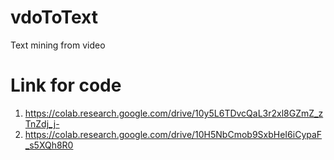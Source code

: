# vdoToText
Text mining from video
# Link for code 
1) https://colab.research.google.com/drive/10y5L6TDvcQaL3r2xl8GZmZ_zTnZdj_j-
2) https://colab.research.google.com/drive/10H5NbCmob9SxbHeI6iCypaF_s5XQh8R0
